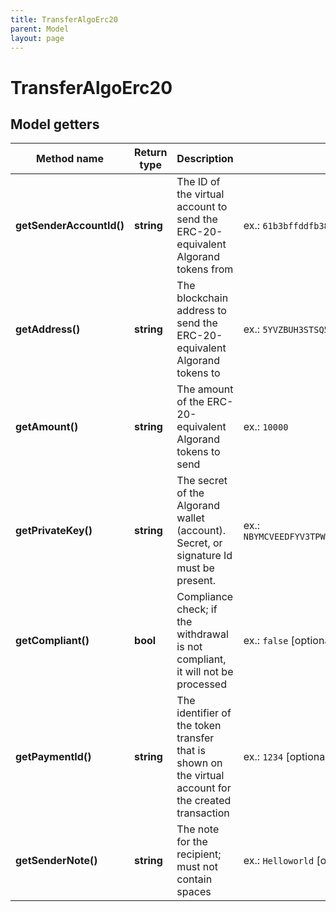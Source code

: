 ```yaml
---
title: TransferAlgoErc20
parent: Model
layout: page
---
```


# TransferAlgoErc20

## Model getters

Method name | Return type | Description | Notes
------------ | ------------- | ------------- | -------------
**getSenderAccountId()** | **string** | The ID of the virtual account to send the ERC-20-equivalent Algorand tokens from | ex.: `61b3bffddfb389cde19c73be`
**getAddress()** | **string** | The blockchain address to send the ERC-20-equivalent Algorand tokens to | ex.: `5YVZBUH3STSQ5ABCTLEIEIJ7QOZFILM2DLAEEA4ZL6CU55ODZIQXO5EMYM`
**getAmount()** | **string** | The amount of the ERC-20-equivalent Algorand tokens to send | ex.: `10000`
**getPrivateKey()** | **string** | The secret of the Algorand wallet (account). Secret, or signature Id must be present. | ex.: `NBYMCVEEDFYV3TPWVRE6APE7PKHUJD4XAKXCKNCLKGUXOC3LFNJGZQCJCRA53HB7ZAHF6NFJH2QIVQ5USQNWG35QCJLD4KZ5IWMB24Q`
**getCompliant()** | **bool** | Compliance check; if the withdrawal is not compliant, it will not be processed | ex.: `false` [optional]
**getPaymentId()** | **string** | The identifier of the token transfer that is shown on the virtual account for the created transaction | ex.: `1234` [optional]
**getSenderNote()** | **string** | The note for the recipient; must not contain spaces | ex.: `Helloworld` [optional]

